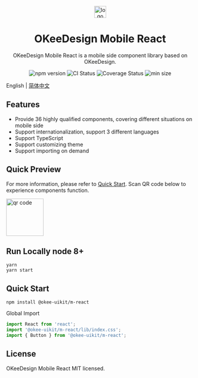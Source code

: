 <p></p>
<p align="center">
  <img alt="logo" src="https://p6-addone.byteimg.com/tos-cn-i-hhc0kcolqq/ee318fee470640b3ac2b9ae3531b9037~tplv-hhc0kcolqq-image.image" height="32px" />
</p>

<h1 align="center">OKeeDesign Mobile React</h1>

<p align="center">OKeeDesign Mobile React is a mobile side component library based on OKeeDesign.</p>

<p align="center">
    <img src="https://img.shields.io/npm/v/@okee-uikit/m-react" alt="npm version" />
    <img src="https://img.shields.io/github/workflow/status/oceanengine/okeedesign-mobile-react/Node.js%20CI/main" alt="CI Status" />
    <img src='https://coveralls.io/repos/github/oceanengine/okeedesign-mobile-react/badge.svg?branch=main' alt='Coverage Status' />
    <img src="https://img.shields.io/bundlephobia/min/@okee-uikit/m-react" alt="min size" />
</p>

English | [简体中文](./README-zh_CN.md)

## Features

* Provide 36 highly qualified components, covering different situations on mobile side
* Support internationalization, support 3 different languages
* Support TypeScript
* Support customizing theme
* Support importing on demand

## Quick Preview

For more information, please refer to [Quick Start](https://okee.oceanengine.com/mobile/react/#/zh-CN/intro). Scan QR code below to experience components function.

<img alt="qr code" src="https://lf3-cdn-tos.bytecdntp.com/cdn/expire-1-M/byted_ui_mobile/0.1.7/static/opensource-preview-qrcode.png" height="100px" />

## Run Locally node 8+

```
yarn
yarn start
```

## Quick Start

```
npm install @okee-uikit/m-react
```

Global Import

```javascript
import React from 'react';
import '@okee-uikit/m-react/lib/index.css';
import { Button } from '@okee-uikit/m-react';
```

## License
OKeeDesign Mobile React MIT licensed.
